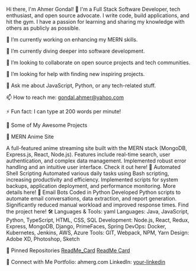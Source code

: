 Hi there, I'm Ahmer Gondal! 👋
I'm a Full Stack Software Developer, tech enthusiast, and open source advocate. I write code, build applications, and hit the gym. I have a passion for learning and sharing my knowledge with others as publicly as possible.

🔭 I’m currently working on enhancing my MERN skills.

🌱 I’m currently diving deeper into software development.

👯 I’m looking to collaborate on open source projects and tech communities.

🤔 I’m looking for help with finding new inspiring projects.

💬 Ask me about JavaScript, Python, or any tech-related stuff.

📫 How to reach me: gondal.ahmer@yahoo.com

⚡ Fun fact: I can type at 200 words per minute!

🚀 Some of My Awesome Projects

🌟 MERN Anime Site

A full-featured anime streaming site built with the MERN stack (MongoDB, Express.js, React, Node.js).
Features include real-time search, user authentication, and complex data management.
Implemented robust error handling and an intuitive user interface.
Check it out here!
🌟 Automated Shell Scripting
Automated various daily tasks using Bash scripting, increasing productivity and efficiency.
Implemented scripts for system backups, application deployment, and performance monitoring.
More details here!
🌟 Email Bots Coded in Python
Developed Python scripts to automate email conversations, data extraction, and report generation.
Significantly reduced manual workload and improved response times.
Find the project here!
🛠️ Languages & Tools:
yaml
Languages: Java, JavaScript, Python, TypeScript, HTML, CSS, SQL
Development: Node.js, React, Redux, Express, MongoDB, Django, PrimeFaces, Spring
DevOps: Docker, Kubernetes, Jenkins, AWS, Azure
Tools: GIT, Webpack, NPM, Yarn
Design: Adobe XD, Photoshop, Sketch



📌 Pinned Repositories
[ReadMe_Card](https://github.com/AhmerGo/Anime_Site_Go)
[ReadMe Card](https://github.com/AhmerGo/Discord_Email_Bot)

🤝 Connect with Me
Portfolio: ahmerg.com
LinkedIn: [your-linkedin](https://www.linkedin.com/in/ahmer-gondal-0a360210b/)
